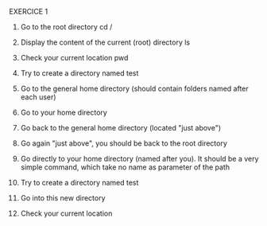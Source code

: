 EXERCICE 1
1. Go to the root directory
cd /

2. Display the content of the current (root) directory
ls

3. Check your current location
pwd

4. Try to create a directory named test

5. Go to the general home directory (should contain folders named after
each user)

6. Go to your home directory

7. Go back to the general home directory (located "just above")

8. Go again "just above", you should be back to the root directory

9. Go directly to your home directory (named after you). It should be a
very simple command, which take no name as parameter of the path

10. Try to create a directory named test

11. Go into this new directory

12. Check your current location
